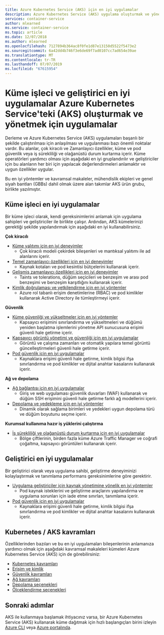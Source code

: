 ```yaml
---
title: Azure Kubernetes Service (AKS) için en iyi uygulamalar
description: Azure Kubernetes Service (AKS) uygulama oluşturmak ve yönetmek için küme işleci ve geliştirici en iyi koleksiyonu
services: container-service
author: mlearned
ms.service: container-service
ms.topic: article
ms.date: 12/07/2018
ms.author: mlearned
ms.openlocfilehash: 7127894b364ac8f0fe1d87e13150d5522f5473e2
ms.sourcegitcommit: 6a42dd4b746f3e6de69f7ad0107cc7ad654e39ae
ms.translationtype: MT
ms.contentlocale: tr-TR
ms.lasthandoff: 07/07/2019
ms.locfileid: "67615954"
---
```

# <a name="cluster-operator-and-developer-best-practices-to-build-and-manage-applications-on-azure-kubernetes-service-aks"></a>Küme işleci ve geliştirici en iyi uygulamalar Azure Kubernetes Service'teki (AKS) oluşturmak ve yönetmek için uygulamalar

Derleme ve Azure Kubernetes Service (AKS) uygulamaları başarılı bir şekilde çalıştırılması için anlaşılması ve uygulanması bazı önemli noktalar vardır. Bu alanlar, çok kiracılı ve Zamanlayıcı özellikler, küme ve pod güvenlik veya iş sürekliliği ve olağanüstü durum kurtarma içerir. Küme operatörleri yardımcı olması için aşağıdaki en iyi gruplandırılır ve geliştiriciler için bu alanların her biri için yapılacak değerlendirmeleri anlamaktır ve uygun özellikler uygular.

Bu en iyi yöntemler ve kavramsal makaleler, mühendislik ekipleri ve genel siyah bantları (GBBs) dahil olmak üzere alan takımlar AKS ürün grubu, birlikte yazılmıştır.

## <a name="cluster-operator-best-practices"></a>Küme işleci en iyi uygulamalar

Bir küme işleci olarak, kendi gereksinimlerini anlamak için uygulama sahipleri ve geliştiriciler ile birlikte çalışır. Ardından, AKS kümelerinizi gerektiği şekilde yapılandırmak için aşağıdaki en iyi kullanabilirsiniz.

**Çok kiracılı**

* [Küme yalıtımı için en iyi deneyimler](operator-best-practices-cluster-isolation.md)
    * Çok kiracılı modeli çekirdek bileşenleri ve mantıksal yalıtımı ile ad alanlarını içerir.
* [Temel zamanlayıcı özellikleri için en iyi deneyimler](operator-best-practices-scheduler.md)
    * Kaynak kotaları ve pod kesintisi bütçelerini kullanarak içerir.
* [Gelişmiş zamanlayıcı özellikleri için en iyi deneyimler](operator-best-practices-advanced-scheduler.md)
    * Taints ve tolerations, düğüm seçicileri ve benzeşim ve arası pod benzeşimi ve benzeşim karşıtlığını kullanarak içerir.
* [Kimlik doğrulaması ve yetkilendirme için en iyi yöntemler](operator-best-practices-identity.md)
    * Azure rol tabanlı erişim denetimlerine (RBAC) ve pod kimlikler kullanarak Active Directory ile tümleştirmeyi içerir.

**Güvenlik**

* [Küme güvenliği ve yükseltmeler için en iyi yöntemler](operator-best-practices-cluster-security.md)
    * Kapsayıcı erişimini sınırlandırma ve yükseltmeleri ve düğümü yeniden başlatma işlemlerini yönetme API sunucusuna erişimi güvenli hale getirme içerir.
* [Kapsayıcı görüntü yönetimi ve güvenliği için en iyi uygulamalar](operator-best-practices-container-image-management.md)
    * Görüntü ve çalışma zamanları ve otomatik yapılara temel görüntü güncelleştirmeleri güvenli hale getirme içerir.
* [Pod güvenlik için en iyi uygulamalar](developer-best-practices-pod-security.md)
    * Kaynaklara erişimi güvenli hale getirme, kimlik bilgisi ifşa sınırlandırma ve pod kimlikler ve dijital anahtar kasalarını kullanarak içerir.

**Ağ ve depolama**

* [Ağ bağlantısı için en iyi uygulamalar](operator-best-practices-network.md)
    * Giriş ve web uygulaması güvenlik duvarları (WAF) kullanarak ve düğüm SSH erişimini güvenli hale getirme farklı ağ modellerini içerir.
* [Depolama ve yedekleme için en iyi yöntemler](operator-best-practices-storage.md)
    * Dinamik olarak sağlama birimleri ve yedekleri uygun depolama türü ve düğüm boyutunu seçme içerir.

**Kurumsal kullanıma hazır iş yüklerini çalıştırma**

* [İş sürekliliği ve olağanüstü durum kurtarma için en iyi uygulamalar](operator-best-practices-multi-region.md)
    * Bölge çiftlerinin, birden fazla küme Azure Traffic Manager ve coğrafi çoğaltma, kapsayıcı görüntüleri kullanarak içerir.

## <a name="developer-best-practices"></a>Geliştirici en iyi uygulamalar

Bir geliştirici olarak veya uygulama sahibi, geliştirme deneyiminizi kolaylaştırmak ve tanımlama performans gereksinimlerine göre gerektirir.

* [Uygulama geliştiriciler için kaynak yönetimine yönelik en iyi yöntemler](developer-best-practices-resource-management.md)
    * Pod kaynak isteklerini ve geliştirme araçlarını yapılandırma ve uygulama sorunları için iade etme sınırları, tanımlama içerir.
* [Pod güvenlik için en iyi uygulamalar](developer-best-practices-pod-security.md)
    * Kaynaklara erişimi güvenli hale getirme, kimlik bilgisi ifşa sınırlandırma ve pod kimlikler ve dijital anahtar kasalarını kullanarak içerir.

## <a name="kubernetes--aks-concepts"></a>Kubernetes / AKS kavramları

Özelliklerinden bazıları ve bu en iyi uygulamaları bileşenlerinin anlamanıza yardımcı olmak için aşağıdaki kavramsal makaleleri kümeleri Azure Kubernetes Service (AKS) için de görebilirsiniz:

* [Kubernetes kavramları](concepts-clusters-workloads.md)
* [Erişim ve kimlik](concepts-identity.md)
* [Güvenlik kavramları](concepts-security.md)
* [Ağ kavramları](concepts-network.md)
* [Depolama seçenekleri](concepts-storage.md)
* [Ölçeklendirme seçenekleri](concepts-scale.md)

## <a name="next-steps"></a>Sonraki adımlar

AKS ile kullanmaya başlamak ihtiyacınız varsa, bir Azure Kubernetes Service (AKS) kullanarak küme dağıtmak için hızlı başlangıçları birini izleyin [Azure CLI](kubernetes-walkthrough.md) veya [Azure portalında](kubernetes-walkthrough-portal.md).
